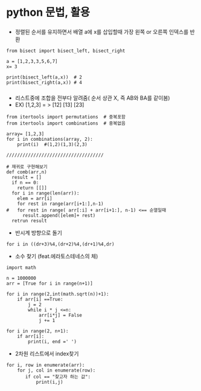 # python 문법, 활용

### 

- 정렬된 순서를 유지하면서 배열 a에 x를 삽입할때 가장 왼쪽 or 오른쪽 인덱스를 반환
  
```
from bisect import bisect_left, bisect_right

a = [1,2,3,3,5,6,7]
x= 3

print(bisect_left(a,x))  # 2
print(bisect_right(a,x)) # 4

```

###
- 리스트중에 조합을 전부다 알려줌( 순서 상관 X, 즉 AB와 BA를 같이봄)
- EX) [1,2,3]  = > [12] [13] [23]
```
from itertools import permutations  # 중복포함
from itertools import combinations  # 중복없음

array= [1,2,3]
for i in combinations(array, 2):
    print(i)  #(1,2)(1,3)(2,3)

////////////////////////////////////

# 재귀로 구현해보기
def comb(arr,n)
  result = []
  if n == 0:
    return [[]]
  for i in range(len(arr)):
    elem = arr[i]
    for rest in range(arr[i+1:],n-1)
#   for rest in range( arr[:i] + arr[i+1:], n-1) <== 순열일때 
      result.append([elem]+ rest)
  retrun result

```


- 반시계 방향으로 돌기
  
```
for i in ((dr+3)%4,(dr+2)%4,(dr+1)%4,dr)

```




- 소수 찾기 (feat.에라토스테네스의 체)
  
```
import math

n = 1000000
arr = [True for i in range(n+1)]

for i in range(2,int(math.sqrt(n))+1):
    if arr[i] ==True:
        j = 2
        while i * j <=n:
            arr[i*j] = False
            j += 1

for i in range(2, n+1):
    if arr[i]:
        print(i, end =' ')
```

- 2차원 리스트에서 index찾기 
  
```
for i, row in enumerate(arr):
    for j, col in enumerate(row):
       if col == "찾고자 하는 값":
           print(i,j)
```
